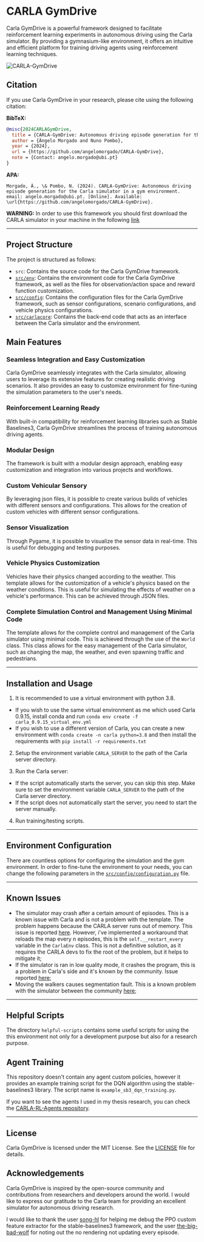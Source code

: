 # CARLA GymDrive

Carla GymDrive is a powerful framework designed to facilitate reinforcement learning experiments in autonomous driving using the Carla simulator. By providing a gymnasium-like environment, it offers an intuitive and efficient platform for training driving agents using reinforcement learning techniques.

![CARLA-GymDrive](./gifs/clip.gif)

## Citation

If you use Carla GymDrive in your research, please cite using the following citation:

**BibTeX:**
```bibtex
@misc{2024CARLAGymDrive,
  title = {CARLA-GymDrive: Autonomous driving episode generation for the Carla simulator in a gym environment.},
  author = {Ângelo Morgado and Nuno Pombo},
  year = {2024},
  url = {https://github.com/angelomorgado/CARLA-GymDrive},
  note = {Contact: angelo.morgado@ubi.pt}
}
```

**APA:**
```apa
Morgado, Â., \& Pombo, N. (2024). CARLA-GymDrive: Autonomous driving episode generation for the Carla simulator in a gym environment. email: angelo.morgado@ubi.pt. [Online]. Available: \url{https://github.com/angelomorgado/CARLA-GymDrive}.
```

**WARNING:** In order to use this framework you should first download the CARLA simulator in your machine in the following [link](https://github.com/carla-simulator/carla/releases)

---

## Project Structure

The project is structured as follows:

- `src`: Contains the source code for the Carla GymDrive framework.
- [`src/env`](src/env/README.md): Contains the environment code for the Carla GymDrive framework, as well as the files for observation/action space and reward function customization.
- [`src/config`](src/config/README.md): Contains the configuration files for the Carla GymDrive framework, such as sensor configurations, scenario configurations, and vehicle physics configurations.
- [`src/carlacore`](src/carlacore/README.md): Contains the back-end code that acts as an interface between the Carla simulator and the environment.	

## Main Features

### Seamless Integration and Easy Customization

Carla GymDrive seamlessly integrates with the Carla simulator, allowing users to leverage its extensive features for creating realistic driving scenarios. It also provides an easy to customize environment for fine-tuning the simulation parameters to the user's needs.

### Reinforcement Learning Ready

With built-in compatibility for reinforcement learning libraries such as Stable Baselines3, Carla GymDrive streamlines the process of training autonomous driving agents.

### Modular Design

The framework is built with a modular design approach, enabling easy customization and integration into various projects and workflows.

### Custom Vehicular Sensory

By leveraging json files, it is possible to create various builds of vehicles with different sensors and configurations. This allows for the creation of custom vehicles with different sensor configurations.

### Sensor Visualization

Through Pygame, it is possible to visualize the sensor data in real-time. This is useful for debugging and testing purposes.

### Vehicle Physics Customization

Vehicles have their physics changed according to the weather. This template allows for the customization of a vehicle's physics based on the weather conditions. This is useful for simulating the effects of weather on a vehicle's performance. This can be achieved through JSON files.

### Complete Simulation Control and Management Using Minimal Code

The template allows for the complete control and management of the Carla simulator using minimal code. This is achieved through the use of the `World` class. This class allows for the easy management of the Carla simulator, such as changing the map, the weather, and even spawning traffic and pedestrians.

---

## Installation and Usage

1. It is recommended to use a virtual environment with python 3.8.

- If you wish to use the same virtual environment as me which used Carla 0.9.15, install conda and run `conda env create -f carla_0.9.15_virtual_env.yml`
- If you wish to use a different version of Carla, you can create a new environment with `conda create -n carla python=3.8` and then install the requirements with `pip install -r requirements.txt`

2. Setup the environment variable `CARLA_SERVER` to the path of the Carla server directory.

3. Run the Carla server:

- If the script automatically starts the server, you can skip this step. Make sure to set the environment variable `CARLA_SERVER` to the path of the Carla server directory.
- If the script does not automatically start the server, you need to start the server manually.

4. Run training/testing scripts.

---

## Environment Configuration

There are countless options for configuring the simulation and the gym environment. In order to fine-tune the environment to your needs, you can change the following parameters in the [`src/config/configuration.py`](`src/config/configuration.py`) file.

---

## Known Issues

- The simulator may crash after a certain amount of episodes. This is a known issue with Carla and is not a problem with the template. The problem happens because the CARLA server runs out of memory. This issue is reported [here](https://github.com/carla-simulator/carla/issues/3197). However, i've implemented a workaround that reloads the map every n episodes, this is the `self.__restart_every` variable in the `CarlaEnv` class. This is not a definitive solution, as it requires the CARLA devs to fix the root of the problem, but it helps to mitigate it;
- If the simulator is ran in low quality mode, it crashes the program, this is a problem in Carla's side and it's known by the community. Issue reported [here](https://github.com/carla-simulator/carla/issues/6399);
- Moving the walkers causes segmentation fault. This is a known problem with the simulator between the community [here](https://github.com/carla-simulator/carla/issues/4155);

---
## Helpful Scripts

The directory `helpful-scripts` contains some useful scripts for using the this environment not only for a development purpose but also for a research purpose.

## Agent Training

This repository doesn't contain any agent custom policies, however it provides an example training script for the DQN algorithm using the stable-baselines3 library. The script name is `example_sb3_dqn_training.py`.

If you want to see the agents I used in my thesis research, you can check the [CARLA-RL-Agents repository](https://github.com/angelomorgado/CARLA-RL-Agents).

---

## License

Carla GymDrive is licensed under the MIT License. See the [LICENSE](/LICENSE) file for details.

## Acknowledgements

Carla GymDrive is inspired by the open-source community and contributions from researchers and developers around the world. I would like to express our gratitude to the Carla team for providing an excellent simulator for autonomous driving research.

I would like to thank the user [song-hl](https://github.com/song-hl) for helping me debug the PPO custom feature extractor for the stable-baselines3 framework, and the user [the-big-bad-wolf](https://github.com/the-big-bad-wolf) for noting out the no rendering not updating every episode.
